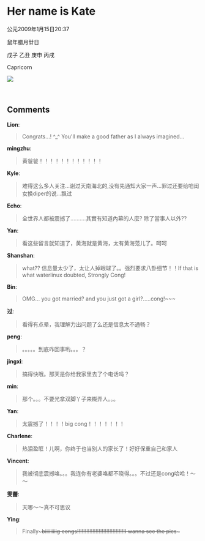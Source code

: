 # Her name is Kate

<div id="msgcns!9884D0A402622CB2!4390" class="bvMsg"><p>公元2009年1月15日20:37
<p>鼠年腊月廿日
<p>戊子 乙丑 庚申 丙戌
<p>Capricorn
<p><a href="http://haihuang.wordpress.com/wp-content/uploads/2009/01/ae93e55623339792ee40cf263cb45cf0.jpg?w=300" target="_blank" rel="WLPP;url=http://haihuang.wordpress.com/wp-content/uploads/2009/01/ae93e55623339792ee40cf263cb45cf0.jpg?w=300"><img src="http://haihuang.wordpress.com/wp-content/uploads/2009/01/ae93e55623339792ee40cf263cb45cf0.jpg?w=300" /></a>
<p> 
<div></div></div>

## Comments

**Lion**:
> Congrats...! ^_^ You\'ll make a good father as I always imagined...

**mingzhu**:
> 黄爸爸！！！！！！！！！！！！

**Kyle**:
> 难得这么多人关注...谢过天南海北的,没有先通知大家一声...罪过还要给咱闺女换diper的说...飘过

**Echo**:
> 全世界人都被震撼了..........其實有知道內幕的人麼? 除了當事人以外??

**Yan**:
> 看这些留言就知道了，黄海就是黄海，太有黄海范儿了。呵呵

**Shanshan**:
> what?? 信息量太少了，太让人掉眼球了。。强烈要求八卦细节！！If that is what waterlinux doubted, Strongly Cong!

**Bin**:
> OMG... you got married? and you just got a girl?.....cong!~~~

**过**:
> 看得有点晕，我理解力出问题了么还是信息太不通畅？

**peng**:
> 。。。。。到底咋回事哟。。。？

**jingxi**:
> 搞得快哦。那天是你给我家里去了个电话吗？

**min**:
> 那个。。。不要光拿双脚丫子来糊弄人。。。

**Yan**:
> 太震撼了！！！！big cong！！！！！！！

**Charlene**:
> 热泪盈眶！儿啊，你终于也当别人的家长了！好好保重自己和家人

**Vincent**:
> 我被彻底震撼咯。。。我连你有老婆咯都不晓得。。。不过还是cong哈哈！～～

**雯蕾**:
> 天哪～～真不可思议

**Ying**:
> Finally~~~biiiiiiiiig congs!!!!!!!!!!!!!!!!!!!!!!!!!!!!!!!I wanna see the pics~~~

